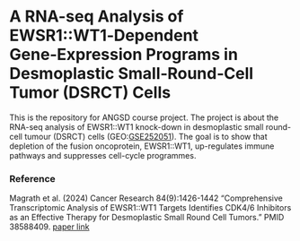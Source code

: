 # A RNA-seq Analysis of EWSR1::WT1‑Dependent Gene‑Expression Programs in Desmoplastic Small‑Round‑Cell Tumor (DSRCT) Cells

This is the repository for ANGSD course project. The project is about the RNA-seq analysis of EWSR1::WT1 knock-down in desmoplastic small round-cell tumour (DSRCT) cells (GEO:[GSE252051](https://www.ncbi.nlm.nih.gov/geo/query/acc.cgi?acc=GSE252051)). The goal is to show that depletion of the fusion oncoprotein, EWSR1::WT1, up-regulates immune pathways and suppresses cell-cycle programmes.

### Reference
Magrath et al. (2024) Cancer Research 84(9):1426-1442
“Comprehensive Transcriptomic Analysis of EWSR1::WT1 Targets Identifies CDK4/6 Inhibitors as an Effective Therapy for Desmoplastic Small Round Cell Tumors.” PMID 38588409.
[paper link](https://aacrjournals.org/cancerres/article/84/9/1426/745080/Comprehensive-Transcriptomic-Analysis-of-EWSR1-WT1)
